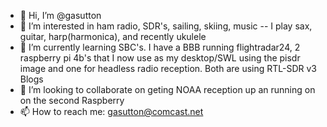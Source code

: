 - 👋 Hi, I’m @gasutton
- 👀 I’m interested in ham radio, SDR's, sailing, skiing, music -- I play sax, guitar, harp(harmonica), and recently ukulele
- 🌱 I’m currently learning SBC's. I have a BBB running flightradar24, 2 raspberry pi 4b's that I now use as my desktop/SWL using the pisdr image and one for headless radio reception. Both are using RTL-SDR v3 Blogs
- 💞️ I’m looking to collaborate on geting NOAA reception up an running on on the second Raspberry
- 📫 How to reach me: gasutton@comcast.net

<!---
gasutton/gasutton is a ✨ special ✨ repository because its `README.md` (this file) appears on your GitHub profile.
You can click the Preview link to take a look at your changes.
--->
